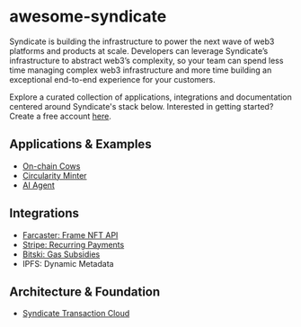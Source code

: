 # awesome-syndicate

Syndicate is building the infrastructure to power the next wave of web3 platforms and products at scale. Developers can leverage Syndicate’s infrastructure to abstract web3’s complexity, so your team can spend less time managing complex web3 infrastructure and more time building an exceptional end-to-end experience for your customers.

Explore a curated collection of applications, integrations and documentation centered around Syndicate's stack below. Interested in getting started? Create a free account [here](https://dashboard.syndicate.io/signup). 

## Applications & Examples
- [On-chain Cows](https://github.com/WillPapper/On-Chain-Cow-Farcaster-Frame)
- [Circularity Minter](https://github.com/WillPapper/circularity-minter/tree/main)
- [AI Agent](https://github.com/ianDAOs/agent-banked)

## Integrations
- [Farcaster: Frame NFT API](https://github.com/WillPapper/syndicate-farcaster-frame-starter)
- [Stripe: Recurring Payments](https://github.com/SyndicateProtocol/syndicate-stripe-nfts)
- [Bitski: Gas Subsidies](https://github.com/SyndicateProtocol/gas-subsidy-webhook-prototype) 
- IPFS: Dynamic Metadata
  
## Architecture & Foundation
- [Syndicate Transaction Cloud](https://syndicate.io/blog/transaction-cloud)








